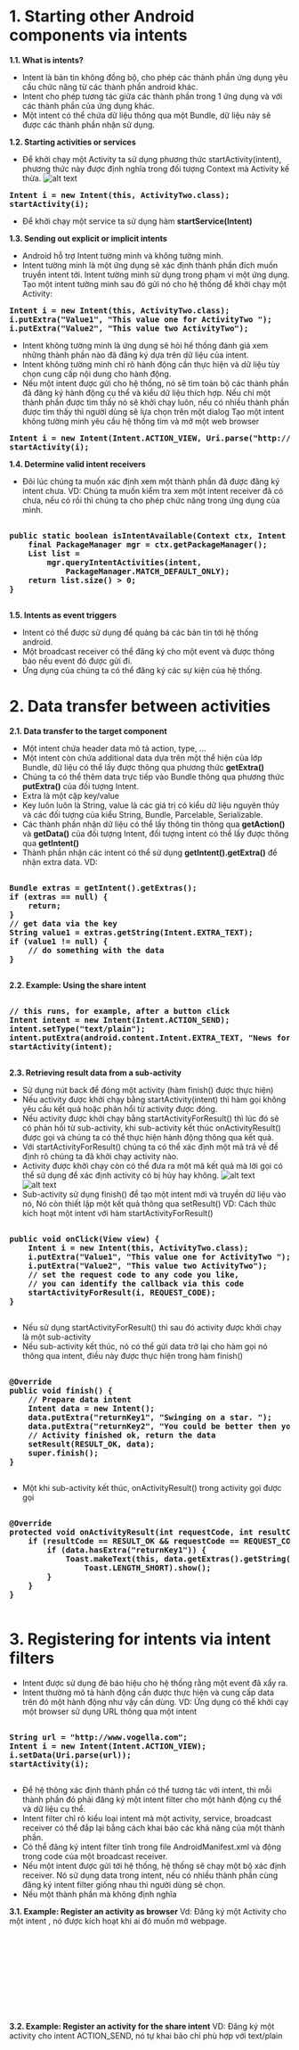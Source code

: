 <h1>1. Starting other Android components via intents</h1>

<strong>1.1. What is intents?</strong>
- Intent là bản tin không đồng bộ, cho phép các thành phần ứng dụng yêu cầu chức năng từ các thành phần android khác.
- Intent cho phép tương tác giữa các thành phần trong 1 ứng dụng và với các thành phần của ứng dụng khác.
- Một intent có thể chứa dữ liệu thông qua một Bundle, dữ liệu này sẽ được các thành phần nhận sử dụng.

<strong>1.2. Starting activities or services</strong>
- Để khởi chạy một Activity ta sử dụng phương thức startActivity(intent), phương thức này được định nghĩa trong đối tượng Context mà Activity kế thừa.
![alt text](http://www.vogella.com/tutorials/AndroidIntent/img/xstartactivityviaintent10.png.pagespeed.ic.XIxbBb_YEg.webp)
<pre>
<strong>Intent i = new Intent(this, ActivityTwo.class); </strong>
<strong>startActivity(i);</strong>
</pre>
- Để khởi chạy một service ta sử dụng hàm <strong>startService(Intent)</strong>

<strong>1.3. Sending out explicit or implicit intents</strong>
- Android hỗ trợ Intent tường minh và không tường minh.
- Intent tường minh là một ứng dụng sẽ xác định thành phần đích muốn truyền intent tới. Intent tường minh sử dụng trong phạm vi một ứng dụng.
Tạo một intent tường minh sau đó gửi nó cho hệ thống để khởi chạy một Activity:
<pre>
<strong>Intent i = new Intent(this, ActivityTwo.class);</strong>
<strong>i.putExtra("Value1", "This value one for ActivityTwo ");</strong>
<strong>i.putExtra("Value2", "This value two ActivityTwo");</strong>
</pre>

- Intent không tường minh là ứng dụng sẽ hỏi hế thống đánh giá xem những thành phần nào đã đăng ký dựa trên dữ liệu của intent.
- Intent không tường minh chỉ rõ hành động cần thực hiện và dữ liệu tùy chọn cung cấp nội dung cho hành động.
- Nếu một intent được gửi cho hệ thống, nó sẽ tìm toàn bộ các thành phần đã đăng ký hành động cụ thể và kiểu dữ liệu thích hợp. Nếu chỉ một thành phần được tìm thấy nó sẽ khởi chạy luôn, nếu có nhiều thành phần được tìm thấy thì người dùng sẽ lựa chọn trên một dialog
Tạo một intent không tường minh yêu cầu hệ thống tìm và mở một web browser
<pre>
<strong>Intent i = new Intent(Intent.ACTION_VIEW, Uri.parse("http://www.vogella.com"));</strong>
<strong>startActivity(i);</strong>
</pre>

<strong>1.4. Determine valid intent receivers</strong>
- Đôi lúc chúng ta muốn xác định xem một thành phần đã được đăng ký intent chưa.
VD: Chúng ta muốn kiểm tra xem một intent receiver đã có chưa, nếu có rồi thì chúng ta cho phép chức năng trong ứng dụng của mình.
<pre>
<strong>
public static boolean isIntentAvailable(Context ctx, Intent intent) {
    final PackageManager mgr = ctx.getPackageManager();
    List<ResolveInfo> list =
        mgr.queryIntentActivities(intent,
            PackageManager.MATCH_DEFAULT_ONLY);
    return list.size() > 0;
}
</strong>
</pre>

<strong>1.5. Intents as event triggers</strong>
- Intent có thể được sử dụng để quảng bá các bản tin tới hệ thống android.
- Một broadcast receiver có thể đăng ký cho một event và được thông báo nếu event đó được gửi đi.
- Ứng dụng của chúng ta có thể đăng ký các sự kiện của hệ thống.

<h1>2. Data transfer between activities</h1>

<strong>2.1. Data transfer to the target component</strong>
- Một intent chứa header data mô tả action, type, ...
- Một intent còn chứa additional data dựa trên một thể hiện của lớp Bundle, dữ liệu có thể lấy được thông qua phương thức <strong>getExtra()</strong>
- Chúng ta có thể thêm data trực tiếp vào Bundle thông qua phương thức <strong>putExtra()</strong> của đối tượng Intent.
- Extra là một cặp key/value
- Key luôn luôn là String, value là các giá trị có kiểu dữ liệu nguyên thủy và các đối tượng của kiểu String, Bundle, Parcelable, Serializable.
- Các thành phần nhận dữ liệu có thể lấy thông tin thông qua <strong>getAction()</strong> và <strong>getData()</strong> của đối tượng Intent, đối tượng intent có thể lấy được thông qua <strong>getIntent()</strong>
- Thành phần nhận các intent có thể sử dụng <strong>getIntent().getExtra()</strong> để nhận extra data.
VD:
<pre>
<strong>
Bundle extras = getIntent().getExtras();
if (extras == null) {
    return;
}
// get data via the key
String value1 = extras.getString(Intent.EXTRA_TEXT);
if (value1 != null) {
    // do something with the data
}
</strong>
</pre>

<strong>2.2. Example: Using the share intent</strong>
<pre>
<strong>
// this runs, for example, after a button click
Intent intent = new Intent(Intent.ACTION_SEND);
intent.setType("text/plain");
intent.putExtra(android.content.Intent.EXTRA_TEXT, "News for you!");
startActivity(intent);
</strong>
</pre>

<strong>2.3. Retrieving result data from a sub-activity</strong>
- Sử dụng nút back để đóng một activity (hàm finish() được thực hiện)
- Nếu activity được khởi chạy bằng startActivity(intent) thì hàm gọi không yêu cầu kết quả hoặc phản hổi từ activity được đóng.
- Nếu activity được khởi chạy bằng startActivityForResult() thì lúc đó sẽ có phản hồi từ sub-activity, khi sub-activity kết thúc onActivityResult() được gọi và chúng ta có thể thực hiện hành động thông qua kết quả.
- Với startActivityForResult() chúng ta có thể xác định một mã trả về để định rõ chúng ta đã khởi chạy activity nào.
- Activity được khởi chạy còn có thể đưa ra một mã kết quả mà lời gọi có thể sử dụng để xác định activity có bị hủy hay không.
![alt text](http://www.vogella.com/tutorials/AndroidIntent/img/xstartactivity10.png.pagespeed.ic.b9FnPNaKYf.webp)
![alt text](http://www.vogella.com/tutorials/AndroidIntent/img/xstartactivity20.png.pagespeed.ic.MPqk7wd-s2.webp)
- Sub-activity sử dụng finish() để tạo một intent mới và truyền dữ liệu vào nó, Nó còn thiết lập một kết quả thông qua setResult()
VD: Cách thức kích hoạt một intent với hàm startActivityForResult()
<pre>
<strong>
public void onClick(View view) {
    Intent i = new Intent(this, ActivityTwo.class);
    i.putExtra("Value1", "This value one for ActivityTwo ");
    i.putExtra("Value2", "This value two ActivityTwo");
    // set the request code to any code you like,
    // you can identify the callback via this code
    startActivityForResult(i, REQUEST_CODE);
}
</strong>
</pre>

- Nếu sử dụng startActivityForResult() thì sau đó activity được khởi chạy là một sub-activity
- Nếu sub-activity kết thúc, nó có thể gửi data trở lại cho hàm gọi nó thông qua intent, điều này được thực hiện trong hàm finish()
<pre>
<strong>
@Override
public void finish() {
    // Prepare data intent
    Intent data = new Intent();
    data.putExtra("returnKey1", "Swinging on a star. ");
    data.putExtra("returnKey2", "You could be better then you are. ");
    // Activity finished ok, return the data
    setResult(RESULT_OK, data);
    super.finish();
}
</strong>
</pre>
- Một khi sub-activity kết thúc, onActivityResult() trong activity gọi được gọi
<pre>
<strong>
@Override
protected void onActivityResult(int requestCode, int resultCode, Intent data) {
    if (resultCode == RESULT_OK && requestCode == REQUEST_CODE) {
        if (data.hasExtra("returnKey1")) {
            Toast.makeText(this, data.getExtras().getString("returnKey1"),
                Toast.LENGTH_SHORT).show();
        }
    }
}
</strong>
</pre>

<h1>3. Registering for intents via intent filters</h1>

- Intent được sử dụng đẻ báo hiệu cho hệ thống rằng một event đã xẩy ra.
- Intent thường mô tả hành động cần được thực hiện và cung cấp data trên đó một hành động như vậy cần dùng.
VD: Ứng dụng có thể khởi cạy một browser sử dụng URL thông qua một intent
<pre>
<strong>
String url = "http://www.vogella.com";
Intent i = new Intent(Intent.ACTION_VIEW);
i.setData(Uri.parse(url));
startActivity(i);
</strong>
</pre>

- Để hệ thông xác định thành phần có thể tương tác với intent, thì mỗi thành phần đó phải đăng ký một intent filter cho một hành động cụ thể và dữ liệu cụ thể.
- Intent filter chỉ rõ kiểu loại intent mà một activity, service, broadcast receiver có thể đắp lại bằng cách khai báo các khả năng của một thành phần.
- Có thể đăng ký intent filter tĩnh trong file AndroidManifest.xml và động trong code của một broadcast receiver.
- Nếu một intent được gửi tới hệ thống, hệ thống sẽ chạy một bộ xác định receiver. Nó sử dụng data trong intent, nếu có nhiều thành phần cùng đăng ký intent filter giống nhau thì người dùng sẽ chọn.
- Nếu một thành phần mà không định nghĩa 

<strong>3.1. Example: Register an activity as browser</strong>
Vd: Đăng ký một Activity cho một intent , nó được kích hoạt khi ai đó muốn mở webpage.
<pre>
<strong>
<activity android:name=".BrowserActivitiy"
          android:label="@string/app_name">
  <intent-filter>
     <action android:name="android.intent.action.VIEW" />
     <category android:name="android.intent.category.DEFAULT" />
     <data android:scheme="http"/>
  </intent-filter>
</activity>
</strong>
</pre>

<strong>3.2. Example: Register an activity for the share intent</strong>
VD: Đăng ký một activity cho intent ACTION_SEND, nó tự khai bảo chỉ phù hợp với text/plain
<pre>
<strong>
<activity
    android:name=".ActivityTest"
    android:label="@string/app_name" >
    <intent-filter>
      <action android:name="android.intent.action.SEND" />

      <category android:name="android.intent.category.DEFAULT" />

      <data android:mimeType="text/plain" />

    </intent-filter>

</activity>
</strong>
</pre>












